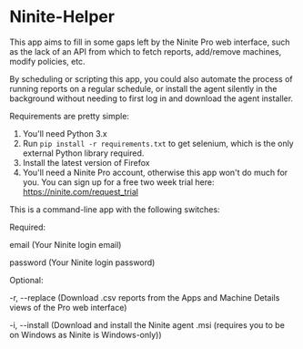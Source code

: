 # Ninite-Helper
This app aims to fill in some gaps left by the Ninite Pro web interface,
such as the lack of an API from which to fetch reports, add/remove machines, modify policies, etc.

By scheduling or scripting this app, you could also automate the process of
running reports on a regular schedule, or install the agent silently in the background
without needing to first log in and download the agent installer.


Requirements are pretty simple:
1. You'll need Python 3.x
2. Run `pip install -r requirements.txt` to get selenium, which is the only external Python library required.
3. Install the latest version of Firefox
4. You'll need a Ninite Pro account, otherwise this app won't do much for you. You can sign up for a free two week trial here: https://ninite.com/request_trial

This is a command-line app with the following switches:

Required:

email       (Your Ninite login email)

password    (Your Ninite login password)


Optional:

-r, --replace    (Download .csv reports from the Apps and Machine Details views of the Pro web interface)

-i, --install    (Download and install the Ninite agent .msi (requires you to be on Windows as Ninite is Windows-only))

